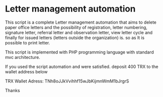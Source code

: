# Letter management automation
This script is a complete Letter management automation that aims to delete paper office letters and the possibility of registration, letter numbering, signature letter, referral letter and observation letter, view letter cycle and finally for issued letters (letters outside the organization) is. so  as It is possible to print letter.

This script is implemented with PHP programming language with standard mvc architecture.


If you used the script automation and were satisfied.
deposit 400 TRX to the wallet address below

TRX Wallet Adress: TNh8oJJkVvihhf15wJbKijmnWmM1bJrgrS 


Thanks
